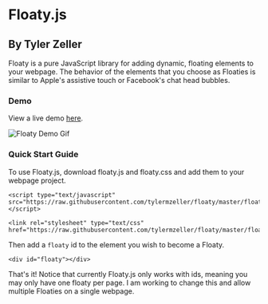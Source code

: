 # Floaty.js
## By Tyler Zeller

Floaty is a pure JavaScript library for adding dynamic, floating elements to your webpage. The behavior of the elements that you choose as Floaties is similar to Apple's assistive touch or Facebook's chat head bubbles.
### Demo

View a live demo [here](http://zuuby.io/floaty.html "Floaty Demo").

![Floaty Demo Gif](https://github.com/adam-p/markdown-here/raw/master/floaty.gif "Floaty Demo Gif")

### Quick Start Guide

To use Floaty.js, download floaty.js and floaty.css and add them to your webpage project.

```
<script type="text/javascript" src="https://raw.githubusercontent.com/tylermzeller/floaty/master/floaty.js"></script>

<link rel="stylesheet" type="text/css" href="https://raw.githubusercontent.com/tylermzeller/floaty/master/floaty.css">
```

Then add a `floaty` id to the element you wish to become a Floaty.

`<div id="floaty"></div>`

That's it! Notice that currently Floaty.js only works with ids, meaning you may only have one floaty per page. I am working to change this and allow multiple Floaties on a single webpage.

